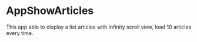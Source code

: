 # AppShowArticles
This app able to display a list articles with infinity scroll view, load 10 articles every time.
